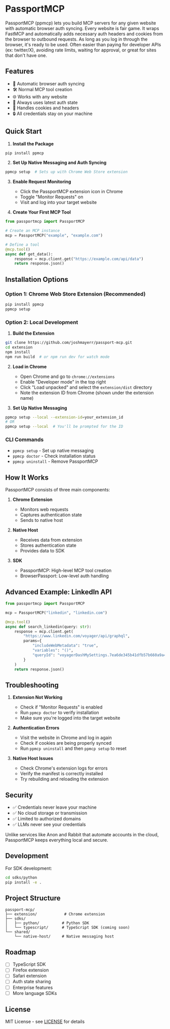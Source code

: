 # PassportMCP

PassportMCP (ppmcp) lets you build MCP servers for any given website with automatic browser auth syncing. Every website is fair game. It wraps FastMCP and automatically adds necessary auth headers and cookies from the browser to outbound requests. As long as you log in through the browser, it's ready to be used. Often easier than paying for developer APIs (ex: twitter/X), avoiding rate limits, waiting for approval, or great for sites that don't have one.

## Features

- 🔐 Automatic browser auth syncing
- 🛠️ Normal MCP tool creation
- 🌐 Works with any website
- 🔄 Always uses latest auth state
- 🍪 Handles cookies and headers
- 🔒 All credentials stay on your machine

## Quick Start

1. **Install the Package**

```bash
pip install ppmcp
```

2. **Set Up Native Messaging and Auth Syncing**

```bash
ppmcp setup  # Sets up with Chrome Web Store extension
```

3. **Enable Request Monitoring**

   - Click the PassportMCP extension icon in Chrome
   - Toggle "Monitor Requests" on
   - Visit and log into your target website

4. **Create Your First MCP Tool**

```python
from passportmcp import PassportMCP

# Create an MCP instance
mcp = PassportMCP("example", "example.com")

# Define a tool
@mcp.tool()
async def get_data():
    response = mcp.client.get("https://example.com/api/data")
    return response.json()
```

## Installation Options

### Option 1: Chrome Web Store Extension (Recommended)

```bash
pip install ppmcp
ppmcp setup
```

### Option 2: Local Development

1. **Build the Extension**

```bash
git clone https://github.com/joshmayerr/passport-mcp.git
cd extension
npm install
npm run build  # or npm run dev for watch mode
```

2. **Load in Chrome**

   - Open Chrome and go to `chrome://extensions`
   - Enable "Developer mode" in the top right
   - Click "Load unpacked" and select the `extension/dist` directory
   - Note the extension ID from Chrome (shown under the extension name)

3. **Set Up Native Messaging**

```bash
ppmcp setup --local --extension-id=your_extension_id
# OR
ppmcp setup --local  # You'll be prompted for the ID
```

### CLI Commands

- `ppmcp setup` - Set up native messaging
- `ppmcp doctor` - Check installation status
- `ppmcp uninstall` - Remove PassportMCP

## How It Works

PassportMCP consists of three main components:

1. **Chrome Extension**

   - Monitors web requests
   - Captures authentication state
   - Sends to native host

2. **Native Host**

   - Receives data from extension
   - Stores authentication state
   - Provides data to SDK

3. **SDK**
   - PassportMCP: High-level MCP tool creation
   - BrowserPassport: Low-level auth handling

## Advanced Example: LinkedIn API

```python
from passportmcp import PassportMCP

mcp = PassportMCP("linkedin", "linkedin.com")

@mcp.tool()
async def search_linkedin(query: str):
    response = mcp.client.get(
        "https://www.linkedin.com/voyager/api/graphql",
        params={
            "includeWebMetadata": "true",
            "variables": "()",
            "queryId": "voyagerDashMySettings.7ea6de345b41dfb57b660a9a4bebe1b8"
        }
    )
    return response.json()
```

## Troubleshooting

1. **Extension Not Working**

   - Check if "Monitor Requests" is enabled
   - Run `ppmcp doctor` to verify installation
   - Make sure you're logged into the target website

2. **Authentication Errors**

   - Visit the website in Chrome and log in again
   - Check if cookies are being properly synced
   - Run `ppmcp uninstall` and then `ppmcp setup` to reset

3. **Native Host Issues**
   - Check Chrome's extension logs for errors
   - Verify the manifest is correctly installed
   - Try rebuilding and reloading the extension

## Security

- ✅ Credentials never leave your machine
- ✅ No cloud storage or transmission
- ✅ Limited to authorized domains
- ✅ LLMs never see your credentials

Unlike services like Anon and Rabbit that automate accounts in the cloud, PassportMCP keeps everything local and secure.

## Development

For SDK development:

```bash
cd sdks/python
pip install -e .
```

## Project Structure

```
passport-mcp/
├── extension/            # Chrome extension
├── sdks/
│   ├── python/          # Python SDK
│   └── typescript/      # TypeScript SDK (coming soon)
└── shared/
    └── native-host/     # Native messaging host
```

## Roadmap

- [ ] TypeScript SDK
- [ ] Firefox extension
- [ ] Safari extension
- [ ] Auth state sharing
- [ ] Enterprise features
- [ ] More language SDKs

## License

MIT License - see [LICENSE](LICENSE) for details
